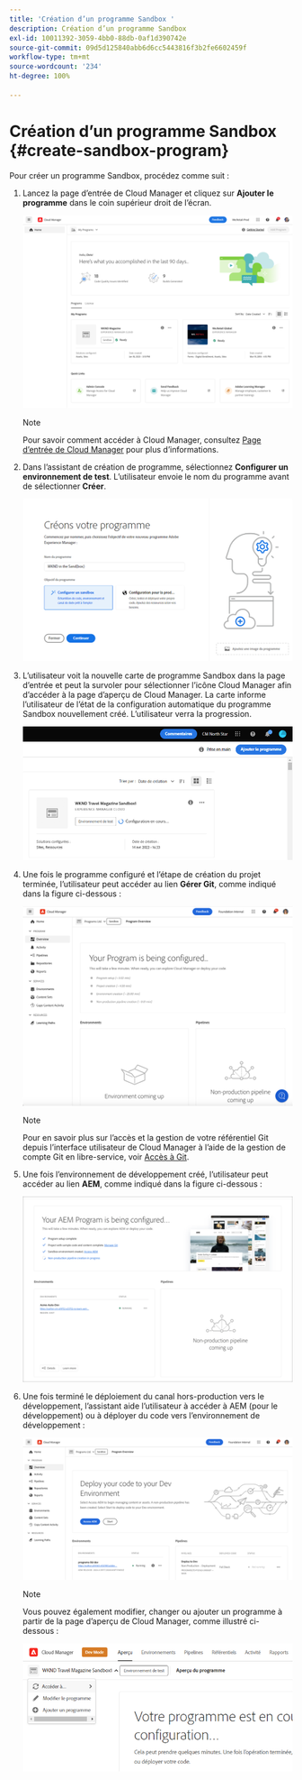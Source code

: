 ```yaml
---
title: 'Création d’un programme Sandbox '
description: Création d’un programme Sandbox
exl-id: 10011392-3059-4bb0-88db-0af1d390742e
source-git-commit: 09d5d125840abb6d6cc5443816f3b2fe6602459f
workflow-type: tm+mt
source-wordcount: '234'
ht-degree: 100%

---
```


# Création d’un programme Sandbox {#create-sandbox-program}

Pour créer un programme Sandbox, procédez comme suit :

1. Lancez la page d’entrée de Cloud Manager et cliquez sur **Ajouter le programme** dans le coin supérieur droit de l’écran.

   ![](assets/first_timelogin1.png)

   >[!NOTE]
   >Pour savoir comment accéder à Cloud Manager, consultez [Page d’entrée de Cloud Manager](/help/onboarding/what-is-required/navigate-to-cloud-manager.md) pour plus d’informations.

1. Dans l’assistant de création de programme, sélectionnez **Configurer un environnement de test**. L’utilisateur envoie le nom du programme avant de sélectionner **Créer**.

   ![](assets/create-sandbox.png)

1. L’utilisateur voit la nouvelle carte de programme Sandbox dans la page d’entrée et peut la survoler pour sélectionner l’icône Cloud Manager afin d’accéder à la page d’aperçu de Cloud Manager. La carte informe l’utilisateur de l’état de la configuration automatique du programme Sandbox nouvellement créé. L’utilisateur verra la progression.

   ![](assets/program-create-setupdemo2.png)

1. Une fois le programme configuré et l’étape de création du projet terminée, l’utilisateur peut accéder au lien **Gérer Git**, comme indiqué dans la figure ci-dessous :

   ![](assets/create-program4.png)

   >[!NOTE]
   >
   >Pour en savoir plus sur l’accès et la gestion de votre référentiel Git depuis l’interface utilisateur de Cloud Manager à l’aide de la gestion de compte Git en libre-service, voir [Accès à Git](/help/implementing/cloud-manager/accessing-git.md).


1. Une fois l’environnement de développement créé, l’utilisateur peut accéder au lien **AEM**, comme indiqué dans la figure ci-dessous :

   ![](assets/create-program-5.png)

1. Une fois terminé le déploiement du canal hors-production vers le développement, l’assistant aide l’utilisateur à accéder à AEM (pour le développement) ou à déployer du code vers l’environnement de développement :

   ![](assets/create-program-setup-deploy.png)

   >[!NOTE]
   >Vous pouvez également modifier, changer ou ajouter un programme à partir de la page d’aperçu de Cloud Manager, comme illustré ci-dessous :

   ![](assets/create-program-a1.png)
